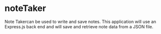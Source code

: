 # noteTaker
Note Takercan be used to write and save notes. This application will use an Express.js back end and will save and retrieve note data from a JSON file.
